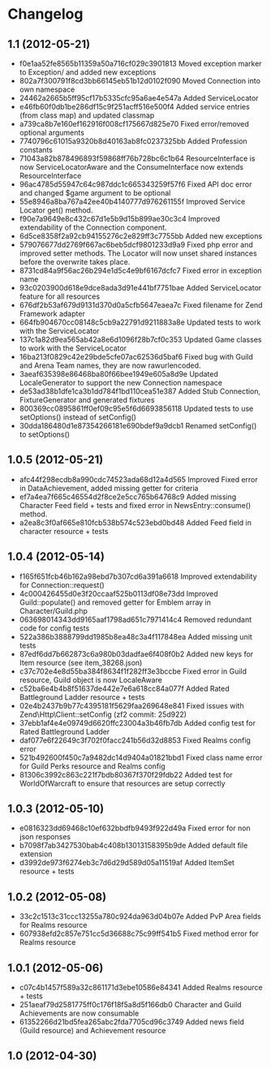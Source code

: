 Changelog
=========

1.1 (2012-05-21)
------------------

* f0e1aa52fe8565b11359a50a716cf029c3901813 Moved exception marker to Exception/ and added new exceptions
* 802a7f300791f8cd3bb66145eb51b12d0102f090 Moved Connection into own namespace
* 24462a2665b5ff95cf17b5335cfc95a6ae4e547a Added ServiceLocator
* e46fb60f0db1be286df15c9f251acff516e500f4 Added service entries (from class map) and updated classmap
* a739ca8b7e160ef162916f008cf175667d825e70 Fixed error/removed optional arguments
* 7740796c61015a9320b8d40163ab8fc0237325bb Added Profession constants
* 71043a82b878496893f59868ff76b728bc6c1b64 ResourceInterface is now ServiceLocatorAware and the ConsumeInterface now extends ResourceInterface
* 96ac4785d55947c64c987ddc1c665343259f57f6 Fixed API doc error and changed $game argument to be optional
* 55e8946a8ba767a42ee40b4140777d976261155f Improved Service Locator get() method.
* f90e7a9649e8c432c67d1e5b9d15b899ae30c3c4 Improved extendability of the Connection component.
* 6d5ce8358f2a92cb94155276c2e829ff3c7755bb Added new exceptions
* 579076677dd2769f667ac6beb5dcf9801233d9a9 Fixed php error and improved setter methods. The Locator will now unset shared instances before the overwrite takes place.
* 8731cd84a9f56ac26b294e1d5c4e9bf6167dcfc7 Fixed error in exception name
* 93c0203900d618e9dce8ada3d91e441bf7751bae Added ServiceLocator feature for all resources
* 676df2b53af679d9131d370d0a5cfb5647eaea7c Fixed filename for Zend Framework adapter
* 664fb904670cc08148c5cb9a22791d9211883a8e Updated tests to work with the ServiceLocator
* 137c1a82d9ea565ab42a8e6d1096f28b7cf0c353 Updated Game classes to work with the ServiceLocator
* 16ba213f0829c42e29bde5cfe07ac62536d5baf6 Fixed bug with Guild and Arena Team names, they are now rawurlencoded.
* 3aeaf635398e86468ba80f66bee1949e605a8d9e Updated LocaleGenerator to support the new Connection namespace
* de53ad38b1dfe1ca3b1dd784f1bd110cea51e387 Added Stub Connection, FixtureGenerator and generated fixtures
* 800369cc0895861ff0ef09c95e5f6d6693856118 Updated tests to use setOptions() instead of setConfig()
* 30dda186480d1e87354266181e690bdef9a9dcb1 Renamed setConfig() to setOptions()


1.0.5 (2012-05-21)
------------------

* afc44f298ecdb8a990cdc74523ada68d12a4d565 Improved Fixed error in DataAchievement, added missing getter for criteria
* ef7a4ea7f665c46554d2f8ce2e5cc765b64768c9 Added missing Character Feed field + tests and fixed error in NewsEntry::consume() method.
* a2ea8c3f0af665e810fcb538b574c523ebd0bd48 Added Feed field in character resource + tests

1.0.4 (2012-05-14)
------------------

* f165f651fcb46b162a98ebd7b307cd6a391a6618 Improved extendability for Connection::request()
* 4c000426455d0e3f20ccaaf525b0113df08e73dd Improved Guild::populate() and removed getter for Emblem array in Character/Guild.php
* 063698014343dd9165aaf1798ad651c7971414c4 Removed redundant code for config tests
* 522a386b3888799dd1985b8ea48c3a4f117848ea Added missing unit tests
* 87edf6dd7b662873c6a980b03dadfae6f408f0b2 Added new keys for Item resource (see item_38268.json)
* c37c702e4e8d55ba384f8634f1f282ff3e3bccbe Fixed error in Guild resource, Guild object is now LocaleAware
* c52ba6e4b4b8f51637de442e7e6a618cc84a077f Added Rated Battleground Ladder resource + tests
* 02e4b2437b9b77c4395181f5629faa269648e841 Fixed issues with Zend\Http\Client::setConfig (zf2 commit: 25d922)
* 37ebb1af4e4e09749d6620ffc23004a3b46fb7db Added config test for Rated Battleground Ladder
* daf077e6f22649c3f702f0facc241b56d32d8853 Fixed Realms config error
* 521b492600f450c7a9482dc14d9404a01821bbd1 Fixed class name error for Guild Perks resource and Realms config
* 81306c3992c863c221f7bdb80367f370f29fdb22 Added test for WorldOfWarcraft to ensure that resources are setup correctly


1.0.3 (2012-05-10)
------------------

* e0816323dd69468c10ef632bbdfb9493f922d49a Fixed error for non json responses
* b7098f7ab3427530bab4c408b13013158395b9de Added default file extension
* d3992de973f6274eb3c7d6d29d589d05a11519af Added ItemSet resource + tests


1.0.2 (2012-05-08)
------------------

* 33c2c1513c31ccc13255a780c924da963d04b07e Added PvP Area fields for Realms resource
* 607938efd2c857e751cc5d36688c75c99ff541b5 Fixed method error for Realms resource


1.0.1 (2012-05-06)
------------------

* c07c4b1457f589a32c861171d3ebe10586e84341 Added Realms resource + tests
* 251aeaf79d2581775ff0c176f18f5a8d5f166db0 Character and Guild Achievements are now consumable
* 61352266d21bd5fea265abc2fda7705cd96c3749 Added news field (Guild resource) and Achievement resource


1.0 (2012-04-30)
----------------